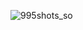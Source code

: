 ![995shots_so](https://github.com/ozkannbuyuk/php-exercises/assets/111967202/2fc10d4c-d531-4f7e-a030-bd868a6ef547)
